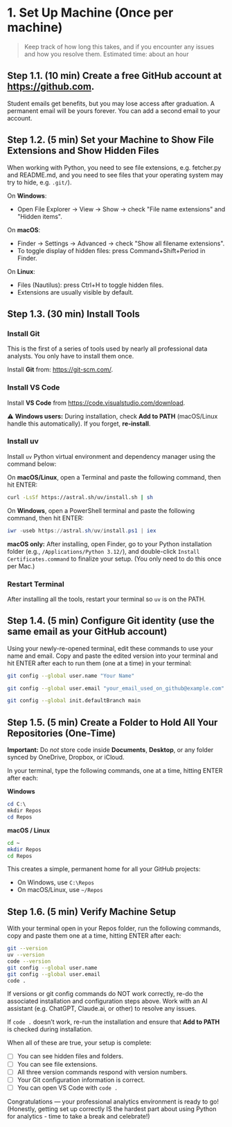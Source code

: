 # 1. Set Up Machine (Once per machine)

> Keep track of how long this takes, and if you encounter any issues and how you resolve them.
> Estimated time: about an hour

## Step 1.1. (10 min) Create a free GitHub account at <https://github.com>.

Student emails get benefits, but you may lose access after graduation.
A permanent email will be yours forever. You can add a second email to your account.

## Step 1.2. (5 min) Set your Machine to Show File Extensions and Show Hidden Files

When working with Python, you need to see file extensions, e.g. fetcher.py and README.md, and you need to see files that your operating system may try to hide, e.g. `.git/`).

On **Windows**:

- Open File Explorer -> View -> Show -> check "File name extensions" and "Hidden items".

On **macOS**:

- Finder -> Settings -> Advanced -> check "Show all filename extensions".
- To toggle display of hidden files: press Command+Shift+Period in Finder.

On **Linux**:

- Files (Nautilus): press Ctrl+H to toggle hidden files.
- Extensions are usually visible by default.

## Step 1.3. (30 min) Install Tools

### Install Git

This is the first of a series of tools used by nearly all professional data analysts.
You only have to install them once.

Install **Git** from: <https://git-scm.com/>.

### Install VS Code

Install **VS Code** from <https://code.visualstudio.com/download>.

⚠️ **Windows users:** During installation, check **Add to PATH** (macOS/Linux handle this automatically).
If you forget, **re-install**.

### Install uv

Install `uv` Python virtual environment and dependency manager using the command below:

On **macOS/Linux**, open a Terminal and paste the following command, then hit ENTER:

```bash
curl -LsSf https://astral.sh/uv/install.sh | sh
```

On **Windows**, open a PowerShell terminal and paste the following command, then hit ENTER:

```powershell
iwr -useb https://astral.sh/uv/install.ps1 | iex
```

**macOS only:** After installing, open Finder, go to your Python installation folder (e.g., `/Applications/Python 3.12/`), and double-click `Install Certificates.command` to finalize your setup. (You only need to do this once per Mac.)

### Restart Terminal

After installing all the tools, restart your terminal so `uv` is on the PATH.

## Step 1.4. (5 min) Configure Git identity (use the same email as your GitHub account)

Using your newly-re-opened terminal, edit these commands to use your name and email.
Copy and paste the edited version into your terminal and hit ENTER after each to run them (one at a time) in your terminal:

```bash
git config --global user.name "Your Name"

git config --global user.email "your_email_used_on_github@example.com"

git config --global init.defaultBranch main
```

## Step 1.5. (5 min) Create a Folder to Hold All Your Repositories (One-Time)

**Important:** Do _not_ store code inside **Documents**, **Desktop**, or any folder synced by OneDrive, Dropbox, or iCloud.

In your terminal, type the following commands, one at a time, hitting ENTER after each:

**Windows**

```powershell
cd C:\
mkdir Repos
cd Repos
```

**macOS / Linux**

```bash
cd ~
mkdir Repos
cd Repos
```

This creates a simple, permanent home for all your GitHub projects:

- On Windows, use `C:\Repos`
- On macOS/Linux, use `~/Repos`

## Step 1.6. (5 min) Verify Machine Setup

With your terminal open in your Repos folder, run the following commands, copy and paste them one at a time, hitting ENTER after each:

```bash
git --version
uv --version
code --version
git config --global user.name
git config --global user.email
code .
```

If versions or git config commands do NOT work correctly, re-do the associated installation and configuration steps above.
Work with an AI assistant (e.g. ChatGPT, Claude.ai, or other) to resolve any issues.

If `code .` doesn’t work, re-run the installation and ensure that **Add to PATH** is checked during installation.

When all of these are true, your setup is complete:

- [ ] You can see hidden files and folders.
- [ ] You can see file extensions.
- [ ] All three version commands respond with version numbers.
- [ ] Your Git configuration information is correct.
- [ ] You can open VS Code with `code .`

Congratulations — your professional analytics environment is ready to go!
(Honestly, getting set up correctly IS the hardest part about using Python for analytics - time to take a break and celebrate!)
